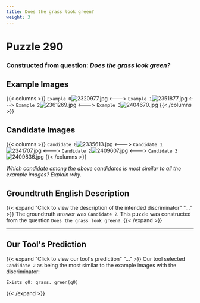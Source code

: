 ```yaml
---
title: Does the grass look green?
weight: 3
---
```


# Puzzle 290
### Constructed from question: _Does the grass look green?_


## Example Images
{{< columns >}}
`Example 0`![2320977.jpg](/gqa_images/2320977.jpg)
<--->
`Example 1`![2351877.jpg](/gqa_images/2351877.jpg)
<--->
`Example 2`![2361269.jpg](/gqa_images/2361269.jpg)
<--->
`Example 3`![2404670.jpg](/gqa_images/2404670.jpg)
{{< /columns >}}

## Candidate Images
{{< columns >}}
`Candidate 0`![2335613.jpg](/gqa_images/2335613.jpg)
<--->
`Candidate 1`![2341707.jpg](/gqa_images/2341707.jpg)
<--->
`Candidate 2`![2409607.jpg](/gqa_images/2409607.jpg)
<--->
`Candidate 3`![2409836.jpg](/gqa_images/2409836.jpg)
{{< /columns >}}

*Which candidate among the above candidates is most similar to all the example images? Explain why.*

## Groundtruth English Description

{{< expand "Click to view the description of the intended discriminator" "..." >}}
The groundtruth answer was `Candidate 2`. This puzzle was constructed from the question `Does the grass look green?`.
{{< /expand >}}

---

## Our Tool's Prediction

{{< expand "Click to view our tool's prediction" "..." >}}
Our tool selected `Candidate 2` as being the most similar to the example images with the discriminator:
```plaintext
Exists q0: grass. green(q0)
```
{{< /expand >}}
